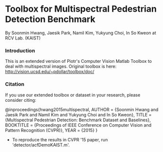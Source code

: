 # Toolbox for Multispectral Pedestrian Detection Benchmark

By Soonmin Hwang, Jaesik Park, Namil Kim, Yukyung Choi, In So Kweon at RCV Lab. (KAIST)

### Introduction
This is an extended version of Piotr's Computer Vision Matlab Toolbox to deal with multispectral images. Original toolbox is here: http://vision.ucsd.edu/~pdollar/toolbox/doc/

### Citation
If you use our extended toolbox or dataset in your research, please consider citing:

@inproceedings{hwang2015multispectral,
    AUTHOR = {Soonmin Hwang and Jaesik Park and Namil Kim and Yukyung Choi and In So Kweon},
    TITLE = {Multispectral Pedestrian Detection: Benchmark Dataset and Baselines},
    BOOKTITLE = {Proceedings of IEEE Conference on Computer Vision and Pattern Recognition (CVPR)},
    YEAR = {2015}
}


* To reproduce the results in CVPR '15 paper, run 'detector/acfDemoKAIST.m'.

